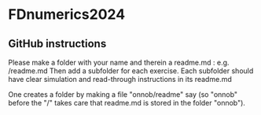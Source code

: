 # FDnumerics2024

## GitHub instructions
Please make a folder with your name and therein a readme.md : e.g. <yourname>/readme.md
Then add a subfolder for each exercise. Each subfolder should have clear simulation and read-through instructions in its readme.md

One creates a folder by making a file "onnob/readme" say (so "onnob" before the "/" takes care that readme.md is stored in the folder "onnob").
